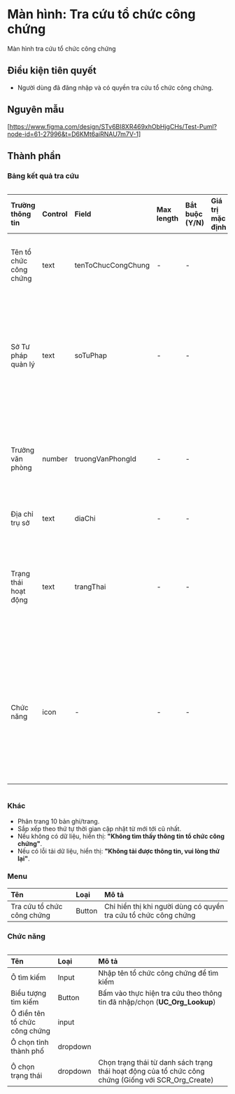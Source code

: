 # Màn hình: Tra cứu tổ chức công chứng
Màn hình tra cứu tổ chức công chứng

## Điều kiện tiên quyết
- Người dùng đã đăng nhập và có quyền tra cứu tổ chức công chứng.

## Nguyên mẫu
[https://www.figma.com/design/STv6BI8XR469xhObHjgCHs/Test-Puml?node-id=61-27996&t=D6KMt6aiRNAU7m7V-1]

## Thành phần

### Bảng kết quả tra cứu

<div style="overflow-x:auto">

| Trường thông tin       | Control | Field              | Max length | Bắt buộc (Y/N) | Giá trị mặc định | Cho phép sửa (Y/N) | Mô tả                                                                             |
|:-----------------------|:--------|:-------------------|:-----------|:---------------|:-----------------|:-------------------|:----------------------------------------------------------------------------------|
| Tên tổ chức công chứng | text    | tenToChucCongChung | -        | -              |                  | -                  | Tên của tổ chức hành nghề công chứng                                              |
| Sở Tư pháp quản lý     | text    | soTuPhap           | -        | -              |                  | -                  | Tên Sở Tư pháp quản lý (Chỉ hiển thị cột này cho người dùng cấp bộ)               |
| Trưởng văn phòng       | number  | truongVanPhongId   | -          | -              |                  | -                  | ID tổ chức công chứng là trưởng văn phòng công chứng                              |
| Địa chỉ trụ sở         | text    | diaChi             | -        | -              |                  | -                  | Địa chỉ trụ sở chính                                                              |
| Trạng thái hoạt động   | text    | trangThai          | -          | -              |                  | -                  | Trạng thái: Đang hoạt động, Chờ thành lập, Giải thể, … (theo enum)                |
| Chức năng              | icon    | -                  | -          | -              |                  | -                  | Hiển thị danh sách nút: Xem chi tiết, sửa, xóa, xem lịch sử (tùy theo phân quyền) |

</div>

### Khác
- Phân trang 10 bản ghi/trang.  
- Sắp xếp theo thứ tự thời gian cập nhật từ mới tới cũ nhất.  
- Nếu không có dữ liệu, hiển thị: **"Không tìm thấy thông tin tổ chức công chứng"**.  
- Nếu có lỗi tải dữ liệu, hiển thị: **"Không tải được thông tin, vui lòng thử lại"**.  

### Menu
| Tên                        | Loại   | Mô tả                                                           |
|:---------------------------|:-------|:----------------------------------------------------------------|
| Tra cứu tổ chức công chứng | Button | Chỉ hiển thị khi người dùng có quyền tra cứu tổ chức công chứng |

### Chức năng

<div style="overflow-x:auto">

| Tên                           | Loại     | Mô tả                                                                                               |
|:------------------------------|:---------|:----------------------------------------------------------------------------------------------------|
| Ô tìm kiếm                    | Input    | Nhập tên tổ chức công chứng để tìm kiếm                                                            |
| Biểu tượng tìm kiếm           | Button   | Bấm vào thực hiện tra cứu theo thông tin đã nhập/chọn (**UC_Org_Lookup**)                           |
| Ô điền tên tổ chức công chứng | input    |                                                                                                     |
| Ô chọn tỉnh thành phố         | dropdown |                                                                                                     |
| Ô chọn trạng thái             | dropdown | Chọn trạng thái từ danh sách trạng thái hoạt động của tổ chức công chứng (Giống với SCR_Org_Create) |

</div>
